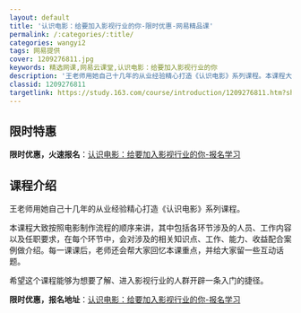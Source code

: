 ```yaml
---
layout: default
title: '认识电影：给要加入影视行业的你-限时优惠-网易精品课'
permalink: /:categories/:title/
categories: wangyi2
tags: 网易提供
cover: 1209276811.jpg
keywords: 精选网课,网易云课堂,认识电影：给要加入影视行业的你
description: '王老师用她自己十几年的从业经验精心打造《认识电影》系列课程。本课程大致按照电影制作流程的顺序来讲，其中包括各环节涉及的人'
classid: 1209276811
targetlink: https://study.163.com/course/introduction/1209276811.htm?share=1&shareId=1025206652&utm_campaign=share&utm_medium=iphoneShare&utm_source=&utm_u=1025206652
---
```


## 限时特惠

**限时优惠，火速报名**：[认识电影：给要加入影视行业的你-报名学习](https://study.163.com/course/introduction/1209276811.htm?share=1&shareId=1025206652&utm_campaign=share&utm_medium=iphoneShare&utm_source=&utm_u=1025206652)

## 课程介绍

王老师用她自己十几年的从业经验精心打造《认识电影》系列课程。

本课程大致按照电影制作流程的顺序来讲，其中包括各环节涉及的人员、工作内容以及任职要求，在每个环节中，会对涉及的相关知识点、工作、能力、收益配合案例做介绍。每一课课后，老师还会帮大家回忆本课重点，并给大家留一些互动话题。

希望这个课程能够为想要了解、进入影视行业的人群开辟一条入门的捷径。

**限时优惠，报名地址**：[认识电影：给要加入影视行业的你-报名学习](https://study.163.com/course/introduction/1209276811.htm?share=1&shareId=1025206652&utm_campaign=share&utm_medium=iphoneShare&utm_source=&utm_u=1025206652)

